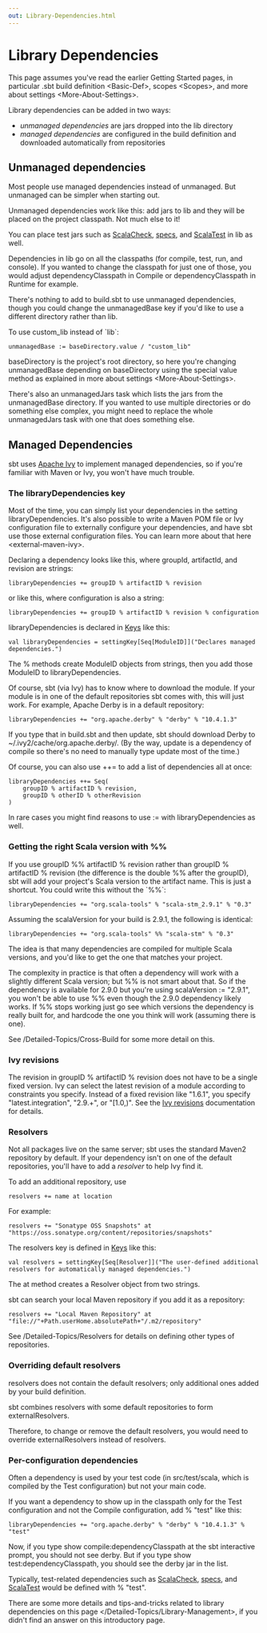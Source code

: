 ```yaml
---
out: Library-Dependencies.html
---
```


Library Dependencies
====================

This page assumes you've read the earlier Getting Started pages, in
particular .sbt build definition \<Basic-Def\>, scopes \<Scopes\>, and
more about settings \<More-About-Settings\>.

Library dependencies can be added in two ways:

-   *unmanaged dependencies* are jars dropped into the lib directory
-   *managed dependencies* are configured in the build definition and
    downloaded automatically from repositories

Unmanaged dependencies
----------------------

Most people use managed dependencies instead of unmanaged. But unmanaged
can be simpler when starting out.

Unmanaged dependencies work like this: add jars to lib and they will be
placed on the project classpath. Not much else to it!

You can place test jars such as
[ScalaCheck](https://github.com/rickynils/scalacheck),
[specs](http://code.google.com/p/specs/), and
[ScalaTest](http://www.scalatest.org/) in lib as well.

Dependencies in lib go on all the classpaths (for compile, test, run,
and console). If you wanted to change the classpath for just one of
those, you would adjust dependencyClasspath in Compile or
dependencyClasspath in Runtime for example.

There's nothing to add to build.sbt to use unmanaged dependencies,
though you could change the unmanagedBase key if you'd like to use a
different directory rather than lib.

To use custom\_lib instead of \`lib\`:

    unmanagedBase := baseDirectory.value / "custom_lib"

baseDirectory is the project's root directory, so here you're changing
unmanagedBase depending on baseDirectory using the special value method
as explained in more about settings \<More-About-Settings\>.

There's also an unmanagedJars task which lists the jars from the
unmanagedBase directory. If you wanted to use multiple directories or do
something else complex, you might need to replace the whole
unmanagedJars task with one that does something else.

Managed Dependencies
--------------------

sbt uses [Apache Ivy](http://ant.apache.org/ivy/) to implement managed
dependencies, so if you're familiar with Maven or Ivy, you won't have
much trouble.

### The libraryDependencies key

Most of the time, you can simply list your dependencies in the setting
libraryDependencies. It's also possible to write a Maven POM file or Ivy
configuration file to externally configure your dependencies, and have
sbt use those external configuration files. You can learn more about
that here \<external-maven-ivy\>.

Declaring a dependency looks like this, where groupId, artifactId, and
revision are strings:

    libraryDependencies += groupID % artifactID % revision

or like this, where configuration is also a string:

    libraryDependencies += groupID % artifactID % revision % configuration

libraryDependencies is declared in
[Keys](../../sxr/sbt/Keys.scala.html#sbt.Keys.libraryDependencies) like
this:

    val libraryDependencies = settingKey[Seq[ModuleID]]("Declares managed dependencies.")

The % methods create ModuleID objects from strings, then you add those
ModuleID to libraryDependencies.

Of course, sbt (via Ivy) has to know where to download the module. If
your module is in one of the default repositories sbt comes with, this
will just work. For example, Apache Derby is in a default repository:

    libraryDependencies += "org.apache.derby" % "derby" % "10.4.1.3"

If you type that in build.sbt and then update, sbt should download Derby
to \~/.ivy2/cache/org.apache.derby/. (By the way, update is a dependency
of compile so there's no need to manually type update most of the time.)

Of course, you can also use ++= to add a list of dependencies all at
once:

    libraryDependencies ++= Seq(
        groupID % artifactID % revision,
        groupID % otherID % otherRevision
    )

In rare cases you might find reasons to use := with libraryDependencies
as well.

### Getting the right Scala version with %%

If you use groupID %% artifactID % revision rather than
groupID % artifactID % revision (the difference is the double %% after
the groupID), sbt will add your project's Scala version to the artifact
name. This is just a shortcut. You could write this without the \`%%\`:

    libraryDependencies += "org.scala-tools" % "scala-stm_2.9.1" % "0.3"

Assuming the scalaVersion for your build is 2.9.1, the following is
identical:

    libraryDependencies += "org.scala-tools" %% "scala-stm" % "0.3"

The idea is that many dependencies are compiled for multiple Scala
versions, and you'd like to get the one that matches your project.

The complexity in practice is that often a dependency will work with a
slightly different Scala version; but %% is not smart about that. So if
the dependency is available for 2.9.0 but you're using
scalaVersion := "2.9.1", you won't be able to use %% even though the
2.9.0 dependency likely works. If %% stops working just go see which
versions the dependency is really built for, and hardcode the one you
think will work (assuming there is one).

See /Detailed-Topics/Cross-Build for some more detail on this.

### Ivy revisions

The revision in groupID % artifactID % revision does not have to be a
single fixed version. Ivy can select the latest revision of a module
according to constraints you specify. Instead of a fixed revision like
"1.6.1", you specify "latest.integration", "2.9.+", or "[1.0,)". See the
[Ivy
revisions](http://ant.apache.org/ivy/history/2.3.0/ivyfile/dependency.html#revision)
documentation for details.

### Resolvers

Not all packages live on the same server; sbt uses the standard Maven2
repository by default. If your dependency isn't on one of the default
repositories, you'll have to add a *resolver* to help Ivy find it.

To add an additional repository, use

    resolvers += name at location

For example:

    resolvers += "Sonatype OSS Snapshots" at "https://oss.sonatype.org/content/repositories/snapshots"

The resolvers key is defined in
[Keys](../../sxr/sbt/Keys.scala.html#sbt.Keys.resolvers) like this:

    val resolvers = settingKey[Seq[Resolver]]("The user-defined additional resolvers for automatically managed dependencies.")

The at method creates a Resolver object from two strings.

sbt can search your local Maven repository if you add it as a
repository:

    resolvers += "Local Maven Repository" at "file://"+Path.userHome.absolutePath+"/.m2/repository"

See /Detailed-Topics/Resolvers for details on defining other types of
repositories.

### Overriding default resolvers

resolvers does not contain the default resolvers; only additional ones
added by your build definition.

sbt combines resolvers with some default repositories to form
externalResolvers.

Therefore, to change or remove the default resolvers, you would need to
override externalResolvers instead of resolvers.

### Per-configuration dependencies

Often a dependency is used by your test code (in src/test/scala, which
is compiled by the Test configuration) but not your main code.

If you want a dependency to show up in the classpath only for the Test
configuration and not the Compile configuration, add % "test" like this:

    libraryDependencies += "org.apache.derby" % "derby" % "10.4.1.3" % "test"

Now, if you type show compile:dependencyClasspath at the sbt interactive
prompt, you should not see derby. But if you type
show test:dependencyClasspath, you should see the derby jar in the list.

Typically, test-related dependencies such as
[ScalaCheck](https://github.com/rickynils/scalacheck),
[specs](http://code.google.com/p/specs/), and
[ScalaTest](http://www.scalatest.org/) would be defined with % "test".

There are some more details and tips-and-tricks related to library
dependencies on this page \</Detailed-Topics/Library-Management\>, if
you didn't find an answer on this introductory page.
